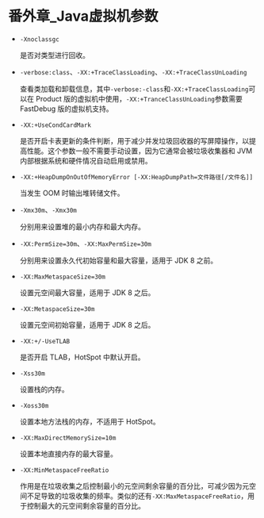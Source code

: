 # 番外章_Java虚拟机参数

- `-Xnoclassgc`

  是否对类型进行回收。

- `-verbose:class`、`-XX:+TraceClassLoading`、`-XX:+TraceClassUnLoading`

  查看类加载和卸载信息，其中`-verbose:-class`和`-XX:+TraceClassLoading`可以在 Product 版的虚拟机中使用，`-XX:+TranceClassUnLoading`参数需要 FastDebug 版的虚拟机支持。

- `-XX:+UseCondCardMark`

  是否开启卡表更新的条件判断，用于减少并发垃圾回收器的写屏障操作，以提高性能。这个参数一般不需要手动设置，因为它通常会被垃圾收集器和 JVM 内部根据系统和硬件情况自动启用或禁用。
  
- `-XX:+HeapDumpOnOutOfMemoryError [-XX:HeapDumpPath=文件路径[/文件名]]`

  当发生 OOM 时输出堆转储文件。
  
- `-Xmx30m`、`-Xmx30m`

  分别用来设置堆的最小内存和最大内存。
  
- `-XX:PermSize=30m`、`-XX:MaxPermSize=30m`

  分别用来设置永久代初始容量和最大容量，适用于 JDK 8 之前。
  
- `-XX:MaxMetaspaceSize=30m`

  设置元空间最大容量，适用于 JDK 8 之后。
  
- `-XX:MetaspaceSize=30m`

  设置元空间初始容量，适用于 JDK 8 之后。

- `-XX:+/-UseTLAB`

  是否开启 TLAB，HotSpot 中默认开启。

- `-Xss30m`

  设置栈的内存。

- `-Xoss30m`

  设置本地方法栈的内存，不适用于 HotSpot。
  
- `-XX:MaxDirectMemorySize=10m`

  设置本地直接内存的最大容量。
  
- `-XX:MinMetaspaceFreeRatio`

  作用是在垃圾收集之后控制最小的元空间剩余容量的百分比，可减少因为元空间不足导致的垃圾收集的频率。类似的还有`-XX:MaxMetaspaceFreeRatio`，用于控制最大的元空间剩余容量的百分比。
  
  

